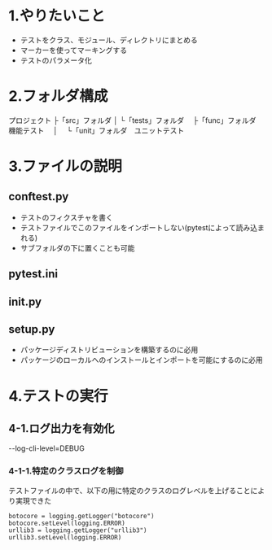 # 1.やりたいこと

* テストをクラス、モジュール、ディレクトリにまとめる
* マーカーを使ってマーキングする
* テストのパラメータ化

# 2.フォルダ構成

プロジェクト
├「src」フォルダ
│
└「tests」フォルダ
　├「func」フォルダ　機能テスト
　│
　└「unit」フォルダ　ユニットテスト

# 3.ファイルの説明

## conftest.py
* テストのフィクスチャを書く
* テストファイルでこのファイルをインポートしない(pytestによって読み込まれる)
* サブフォルダの下に置くことも可能

## pytest.ini

## __init__.py

## setup.py

* パッケージディストリビューションを構築するのに必用
* パッケージのローカルへのインストールとインポートを可能にするのに必用

# 4.テストの実行

## 4-1.ログ出力を有効化
--log-cli-level=DEBUG

### 4-1-1.特定のクラスログを制御
テストファイルの中で、以下の用に特定のクラスのログレベルを上げることにより実現できた

    botocore = logging.getLogger("botocore")
    botocore.setLevel(logging.ERROR)
    urllib3 = logging.getLogger("urllib3")
    urllib3.setLevel(logging.ERROR)